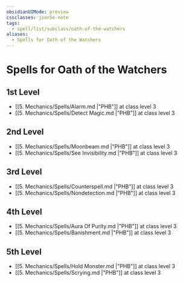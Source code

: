 ```yaml
---
obsidianUIMode: preview
cssclasses: json5e-note
tags:
  - spell/list/subclass/oath-of-the-watchers
aliases:
  - Spells for Oath of the Watchers
---
```

# Spells for Oath of the Watchers

## 1st Level

- [[5. Mechanics/Spells/Alarm.md \|"PHB"]] at class level 3
- [[5. Mechanics/Spells/Detect Magic.md \|"PHB"]] at class level 3

## 2nd Level

- [[5. Mechanics/Spells/Moonbeam.md \|"PHB"]] at class level 3
- [[5. Mechanics/Spells/See Invisibility.md \|"PHB"]] at class level 3

## 3rd Level

- [[5. Mechanics/Spells/Counterspell.md \|"PHB"]] at class level 3
- [[5. Mechanics/Spells/Nondetection.md \|"PHB"]] at class level 3

## 4th Level

- [[5. Mechanics/Spells/Aura Of Purity.md \|"PHB"]] at class level 3
- [[5. Mechanics/Spells/Banishment.md \|"PHB"]] at class level 3

## 5th Level

- [[5. Mechanics/Spells/Hold Monster.md \|"PHB"]] at class level 3
- [[5. Mechanics/Spells/Scrying.md \|"PHB"]] at class level 3
